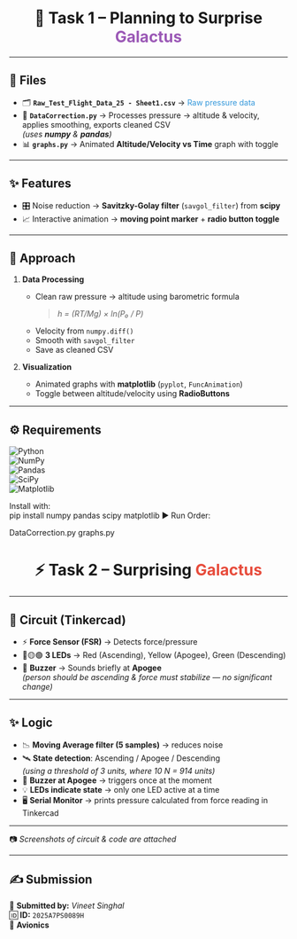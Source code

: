 <h1 align="center">🚀 Task 1 – Planning to Surprise <span style="color:#9b59b6;">Galactus</span></h1>

---

## 📂 Files
- 🗂️ **`Raw_Test_Flight_Data_25 - Sheet1.csv`** → <span style="color:#3498db;">Raw pressure data</span>  
- 🐍 **`DataCorrection.py`** → Processes pressure → altitude & velocity, applies smoothing, exports cleaned CSV  
   *(uses **numpy** & **pandas**)*  
- 📊 **`graphs.py`** → Animated **Altitude/Velocity vs Time** graph with toggle  

---

## ✨ Features
- 🎛️ Noise reduction → **Savitzky-Golay filter** (`savgol_filter`) from **scipy**  
- 📈 Interactive animation → **moving point marker** + **radio button toggle**  

---

## 🔎 Approach
1. **Data Processing**  
   - Clean raw pressure → altitude using barometric formula  
     > *h = (RT/Mg) × ln(P₀ / P)*  
   - Velocity from `numpy.diff()`  
   - Smooth with `savgol_filter`  
   - Save as cleaned CSV  

2. **Visualization**  
   - Animated graphs with **matplotlib** (`pyplot`, `FuncAnimation`)  
   - Toggle between altitude/velocity using **RadioButtons**  

---

## ⚙️ Requirements

![Python](https://img.shields.io/badge/Python-3.9%2B-blue?logo=python&logoColor=white)  
![NumPy](https://img.shields.io/badge/numpy-lightgrey?logo=numpy)  
![Pandas](https://img.shields.io/badge/pandas-black?logo=pandas)  
![SciPy](https://img.shields.io/badge/scipy-orange?logo=scipy)  
![Matplotlib](https://img.shields.io/badge/matplotlib-blueviolet?logo=plotly)  

Install with:  
pip install numpy pandas scipy matplotlib
▶️ Run Order:

DataCorrection.py
graphs.py

<h1 align="center">⚡ Task 2 – Surprising <span style="color:#e74c3c;">Galactus</span></h1>

---

## 📂 Circuit (Tinkercad)
- ⚡ **Force Sensor (FSR)** → Detects force/pressure  
- 🔴🟡🟢 **3 LEDs** → Red (Ascending), Yellow (Apogee), Green (Descending)  
- 🔔 **Buzzer** → Sounds briefly at **Apogee**  
   *(person should be ascending & force must stabilize — no significant change)*  

---

## ✨ Logic
- 📉 **Moving Average filter (5 samples)** → reduces noise  
- 🛰️ **State detection**: Ascending / Apogee / Descending  
   *(using a threshold of 3 units, where 10 N = 914 units)*  
- 🔔 **Buzzer at Apogee** → triggers once at the moment  
- 💡 **LEDs indicate state** → only one LED active at a time  
- 🖥️ **Serial Monitor** → prints pressure calculated from force reading in Tinkercad  

---

📷 *Screenshots of circuit & code are attached*  

---

## ✍️ Submission
📌 **Submitted by:** *Vineet Singhal*  
🆔 **ID:** `2025A7PS0089H`  
📡 **Avionics**


